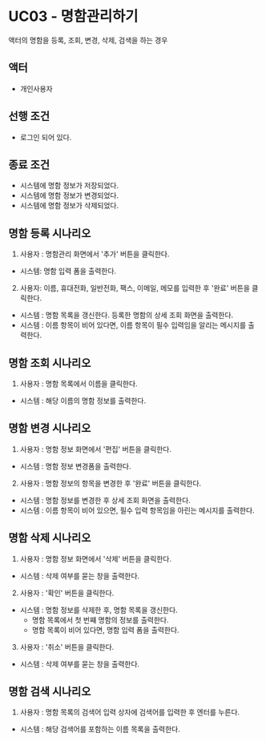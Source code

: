 # UC03 - 명함관리하기
액터의 명함을 등록, 조회, 변경, 삭제, 검색을 하는 경우

## 액터
- 개인사용자

## 선행 조건
- 로그인 되어 있다.

## 종료 조건
- 시스템에 명함 정보가 저장되었다.
- 시스템에 명함 정보가 변경되었다.
- 시스템에 명함 정보가 삭제되었다.
  
## 명함 등록 시나리오
1. 사용자 : 명함관리 화면에서 '추가' 버튼을 클릭한다.
 - 시스템: 명함 입력 폼을 출력한다.
2. 사용자: 이름, 휴대전화, 일반전화, 팩스, 이메일, 메모를 입력한 후 '완료' 버튼을 클릭한다.
 - 시스템 : 명함 목록을 갱신한다. 등록한 명함의 상세 조회 화면을 출력한다.
 - 시스템 : 이름 항목이 비어 있다면, 이름 항목이 필수 입력임을 알리는 메시지를 출력한다.

## 명함 조회 시나리오
1. 사용자 : 명함 목록에서 이름을 클릭한다.
 - 시스템 : 해당 이름의 명함 정보를 출력한다.

## 명함 변경 시나리오
1. 사용자 : 명함 정보 화면에서 '편집' 버튼을 클릭한다.
 - 시스템 : 명함 정보 변경폼을 출력한다.
2. 사용자 : 명함 정보의 항목을 변경한 후 '완료' 버튼을 클릭한다.
 - 시스템 : 명함 정보를 변경한 후 상세 조회 화면을 출력한다.
 - 시스템 : 이름 항목이 비어 있으면, 필수 입력 항목임을 아린는 메시지를 출력한다.
 
## 명함 삭제 시나리오
1. 사용자 : 명함 정보 화면에서 '삭제' 버튼을 클릭한다.
 - 시스템 : 삭제 여부를 묻는 창을 출력한다.
2. 사용자 : '확인' 버튼을 클릭한다.
 - 시스템 : 명함 정보를 삭제한 후, 명함 목록을 갱신한다.
    - 명함 목록에서 첫 번쨰 명함의 정보를 출력한다.
    - 명함 목록이 비어 있다면, 명함 입력 폼을 출력한다.
3. 사용자 : '취소' 버튼을 클릭한다.
 - 시스템 : 삭제 여부를 묻는 창을 출력한다.

## 명함 검색 시나리오
1. 사용자 : 명함 목록의 검색어 입력 상자에 검색어를 입력한 후 엔터를 누른다.
 - 시스템 : 해당 검색어를 포함하는 이름 목록을 출력한다.
